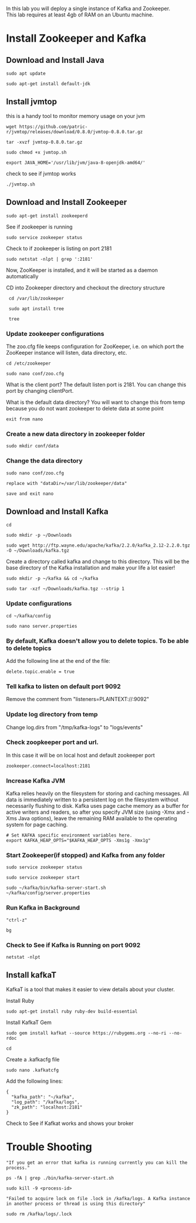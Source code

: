 In this lab you will deploy a single instance of Kafka and Zookeeper.  
This lab requires at least 4gb of RAM on an Ubuntu machine.

# Install Zookeeper and Kafka



## Download and Install Java


    sudo apt update

    sudo apt-get install default-jdk


## Install jvmtop

this is a handy tool to monitor memory usage on your jvm

    wget https://github.com/patric-r/jvmtop/releases/download/0.8.0/jvmtop-0.8.0.tar.gz
    
    tar -xvzf jvmtop-0.8.0.tar.gz
    
    sudo chmod +x jvmtop.sh

    export JAVA_HOME='/usr/lib/jvm/java-8-openjdk-amd64/'

check to see if jvmtop works

    ./jvmtop.sh
    
    
## Download and Install Zookeeper

    sudo apt-get install zookeeperd

See if zookeeper is running 

    sudo service zookeeper status

Check to if zookeeper is listing on port 2181

    sudo netstat -nlpt | grep ':2181'
    
    
Now, ZooKeeper is installed, and it will be started as a daemon automatically
    
CD into Zookeeper directory and checkout the directory structure

     cd /var/lib/zookeeper
     
     sudo apt install tree
     
     tree
     

### Update zookeeper configurations

The zoo.cfg file keeps configuration for ZooKeeper, i.e. on which port the ZooKeeper instance will listen, data directory, etc.

    cd /etc/zookeeper    

    sudo nano conf/zoo.cfg

What is the client port?  The default listen port is 2181. You can change this port by changing clientPort.

What is the default data directory? You will want to change this from temp because you do not want zookeeper to delete data at some point

    exit from nano

### Create a new data directory in zookeeper folder


    sudo mkdir conf/data

### Change the data directory

    sudo nano conf/zoo.cfg

    replace with "dataDir=/var/lib/zookeeper/data"

    save and exit nano


## Download and Install Kafka

    cd

    sudo mkdir -p ~/Downloads

    sudo wget http://ftp.wayne.edu/apache/kafka/2.2.0/kafka_2.12-2.2.0.tgz -O ~/Downloads/kafka.tgz

Create a directory called kafka and change to this directory. 
This will be the base directory of the Kafka installation and make
your life a lot easier!

    sudo mkdir -p ~/kafka && cd ~/kafka

    sudo tar -xzf ~/Downloads/kafka.tgz --strip 1


### Update configurations

    cd ~/kafka/config

    sudo nano server.properties

### By default, Kafka doesn't allow you to delete topics. To be able to delete topics

Add the following line at the end of the file:

    delete.topic.enable = true

### Tell kafka to listen on default port 9092 

Remove the comment from "listeners=PLAINTEXT://:9092"

### Update log directory from temp


Change log.dirs from "/tmp/kafka-logs" to "logs/events"


### Check zoopkeeper port and url.  

In this case it will be on local host and default zookeeper port

    zookeeper.connect=localhost:2181


### Increase Kafka JVM

Kafka relies heavily on the filesystem for storing and caching messages. 
All data is immediately written to a persistent log on the 
filesystem without necessarily flushing to disk.  Kafka uses page 
cache memory as a buffer for active writers and readers, so after you specify 
JVM size (using -Xmx and -Xms Java options), 
leave the remaining RAM available to the operating system for page caching.

    # Set KAFKA specific environment variables here.
    export KAFKA_HEAP_OPTS="$KAFKA_HEAP_OPTS -Xms1g -Xmx1g"
  

### Start Zookeeper(if stopped) and Kafka from any folder

    sudo service zookeeper status

    sudo service zookeeper start

    sudo ~/kafka/bin/kafka-server-start.sh ~/kafka/config/server.properties


### Run Kafka in Background

    "ctrl-z"

    bg

### Check to See if Kafka is Running on port 9092

    netstat -nlpt

## Install kafkaT

KafkaT is a tool that makes it easier to view details about your cluster.

Install Ruby

    sudo apt-get install ruby ruby-dev build-essential
    
Install KafkaT Gem
    
    sudo gem install kafkat --source https://rubygems.org --no-ri --no-rdoc
    
    cd 
    
Create a .kafkacfg file

    sudo nano .kafkatcfg

Add the following lines:

    {
      "kafka_path": "~/kafka",
      "log_path": "/kafka/logs",
      "zk_path": "localhost:2181"
    }

Check to See if Kafkat works and shows your broker


# Trouble Shooting

    "If you get an error that kafka is running currently you can kill the process."

    ps -fA | grep ./bin/kafka-server-start.sh

    sudo kill -9 <process-id>

    "Failed to acquire lock on file .lock in /kafka/logs. A Kafka instance in another process or thread is using this directory"

    sudo rm /kafka/logs/.lock
  
  
  
  

